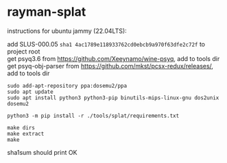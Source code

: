 # rayman-splat

instructions for ubuntu jammy (22.04LTS):

add SLUS-000.05 `sha1 4ac1789e118933762cd0ebcb9a970f63dfe2c72f` to project root  
get psyq3.6 from https://github.com/Xeeynamo/wine-psyq, add to tools dir  
get psyq-obj-parser from https://github.com/mkst/pcsx-redux/releases/, add to tools dir
```
sudo add-apt-repository ppa:dosemu2/ppa
sudo apt update
sudo apt install python3 python3-pip binutils-mips-linux-gnu dos2unix dosemu2

python3 -m pip install -r ./tools/splat/requirements.txt

make dirs
make extract
make
```
sha1sum should print OK